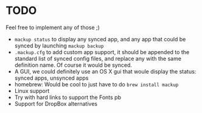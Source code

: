 # TODO

Feel free to implement any of those ;)

- `mackup status` to display any synced app, and any app that could be synced
    by launching `mackup backup`
- `.mackup.cfg` to add custom app support, it should be appended to the
    standard list of synced config files, and replace any with the same
    definition name. Of course it would be synced.
- A GUI, we could definitely use an OS X gui that woule display the status:
    synced apps, unsynced apps
- homebrew: Would be cool to just have to do `brew install mackup`
- Linux support
- Try with hard links to support the Fonts pb
- Support for DropBox alternatives
